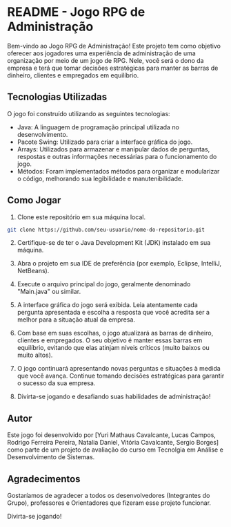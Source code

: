 # README - Jogo RPG de Administração

Bem-vindo ao Jogo RPG de Administração! Este projeto tem como objetivo oferecer aos jogadores uma experiência de administração de uma organização por meio de um jogo de RPG. Nele, você será o dono da empresa e terá que tomar decisões estratégicas para manter as barras de dinheiro, clientes e empregados em equilíbrio.

## Tecnologias Utilizadas

O jogo foi construído utilizando as seguintes tecnologias:

- Java: A linguagem de programação principal utilizada no desenvolvimento.
- Pacote Swing: Utilizado para criar a interface gráfica do jogo.
- Arrays: Utilizados para armazenar e manipular dados de perguntas, respostas e outras informações necessárias para o funcionamento do jogo.
- Métodos: Foram implementados métodos para organizar e modularizar o código, melhorando sua legibilidade e manutenibilidade.

## Como Jogar

1. Clone este repositório em sua máquina local.

```bash
git clone https://github.com/seu-usuario/nome-do-repositorio.git
```

2. Certifique-se de ter o Java Development Kit (JDK) instalado em sua máquina.

3. Abra o projeto em sua IDE de preferência (por exemplo, Eclipse, IntelliJ, NetBeans).

4. Execute o arquivo principal do jogo, geralmente denominado "Main.java" ou similar.

5. A interface gráfica do jogo será exibida. Leia atentamente cada pergunta apresentada e escolha a resposta que você acredita ser a melhor para a situação atual da empresa.

6. Com base em suas escolhas, o jogo atualizará as barras de dinheiro, clientes e empregados. O seu objetivo é manter essas barras em equilíbrio, evitando que elas atinjam níveis críticos (muito baixos ou muito altos).

7. O jogo continuará apresentando novas perguntas e situações à medida que você avança. Continue tomando decisões estratégicas para garantir o sucesso da sua empresa.

8. Divirta-se jogando e desafiando suas habilidades de administração!

## Autor

Este jogo foi desenvolvido por [Yuri Mathaus Cavalcante, Lucas Campos, Rodrigo Ferreira Pereira, Natalia Daniel, Vitória Cavalcante, Sergio Borges] 
como parte de um projeto de avaliação do curso em Tecnolgia em Análise e Desenvolvimento de Sistemas.

## Agradecimentos

Gostaríamos de agradecer a todos os desenvolvedores (Integrantes do Grupo), professores e Orientadores que fizeram esse projeto funcionar.

Divirta-se jogando!
